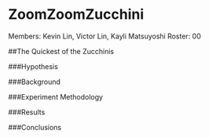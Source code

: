 # ZoomZoomZucchini
Members: Kevin Lin, Victor Lin, Kayli Matsuyoshi
Roster: 00

##The Quickest of the Zucchinis

###Hypothesis

###Background

###Experiment Methodology

###Results

###Conclusions
